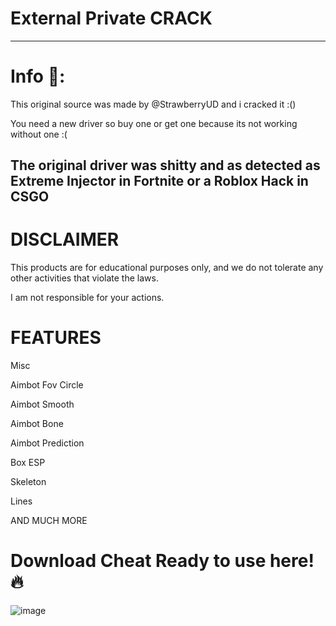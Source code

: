 # External Private CRACK
------------------------------------------------
# Info 📝:

This original source was made by @StrawberryUD and i cracked it :()

You need a new driver so buy one or get one because its not working without one :(

The original driver was shitty and as detected as Extreme Injector in Fortnite or a Roblox Hack in CSGO
---------------------------------------------------
# DISCLAIMER
This products are for educational purposes only, and we do not tolerate any other activities that violate the laws.

I am not responsible for your actions.

# FEATURES
Misc

Aimbot Fov Circle

Aimbot Smooth

Aimbot Bone

Aimbot Prediction

Box ESP

Skeleton

Lines

AND MUCH MORE
# Download Cheat Ready to use here! 🔥
![image](https://github.com/HahaOnStayHigh/External-Private-CRACK/assets/104132165/cf19f61e-f08e-412a-8700-8cd0036498fd)
